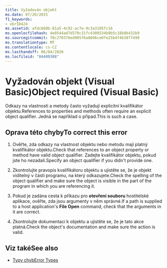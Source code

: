 ```yaml
---
title: Vyžadován objekt
ms.date: 07/20/2015
f1_keywords:
- vbrID424
ms.assetid: afdc660b-81a5-4c92-ac7e-9c3a3105fc16
ms.openlocfilehash: 4e0544ad7d570c31fc4308534b9b5c18b8b431b9
ms.sourcegitcommit: f8c270376ed905f6a8896ce0fe25b4f4b38ff498
ms.translationtype: MT
ms.contentlocale: cs-CZ
ms.lasthandoff: 06/04/2020
ms.locfileid: "84409308"
---
```

# <a name="object-required-visual-basic"></a><span data-ttu-id="fb65f-102">Vyžadován objekt (Visual Basic)</span><span class="sxs-lookup"><span data-stu-id="fb65f-102">Object required (Visual Basic)</span></span>
<span data-ttu-id="fb65f-103">Odkazy na vlastnosti a metody často vyžadují explicitní kvalifikátor objektu.</span><span class="sxs-lookup"><span data-stu-id="fb65f-103">References to properties and methods often require an explicit object qualifier.</span></span> <span data-ttu-id="fb65f-104">Jedná se například o případ.</span><span class="sxs-lookup"><span data-stu-id="fb65f-104">This is such a case.</span></span>  
  
## <a name="to-correct-this-error"></a><span data-ttu-id="fb65f-105">Oprava této chyby</span><span class="sxs-lookup"><span data-stu-id="fb65f-105">To correct this error</span></span>  
  
1. <span data-ttu-id="fb65f-106">Ověřte, zda odkazy na vlastnost objektu nebo metodu mají platný kvalifikátor objektu.</span><span class="sxs-lookup"><span data-stu-id="fb65f-106">Check that references to an object property or method have valid object qualifier.</span></span> <span data-ttu-id="fb65f-107">Zadejte kvalifikátor objektu, pokud jste ho nezadali.</span><span class="sxs-lookup"><span data-stu-id="fb65f-107">Specify an object qualifier if you didn't provide one.</span></span>  
  
2. <span data-ttu-id="fb65f-108">Zkontrolujte pravopis kvalifikátoru objektu a ujistěte se, že je objekt viditelný v části programu, na který odkazujete.</span><span class="sxs-lookup"><span data-stu-id="fb65f-108">Check the spelling of the object qualifier and make sure the object is visible in the part of the program in which you are referencing it.</span></span>  
  
3. <span data-ttu-id="fb65f-109">Pokud je zadána cesta k příkazu pro **otevření souboru** hostitelské aplikace, ověřte, zda jsou argumenty v něm správné.</span><span class="sxs-lookup"><span data-stu-id="fb65f-109">If a path is supplied to a host application's **File Open** command, check that the arguments in it are correct.</span></span>  
  
4. <span data-ttu-id="fb65f-110">Zkontrolujte dokumentaci k objektu a ujistěte se, že je tato akce platná.</span><span class="sxs-lookup"><span data-stu-id="fb65f-110">Check the object's documentation and make sure the action is valid.</span></span>  
  
## <a name="see-also"></a><span data-ttu-id="fb65f-111">Viz také</span><span class="sxs-lookup"><span data-stu-id="fb65f-111">See also</span></span>

- [<span data-ttu-id="fb65f-112">Typy chyb</span><span class="sxs-lookup"><span data-stu-id="fb65f-112">Error Types</span></span>](../../programming-guide/language-features/error-types.md)
